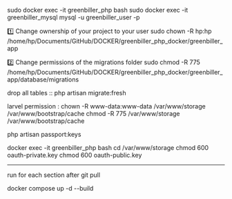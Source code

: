 sudo docker exec -it greenbiller_php bash
sudo docker exec -it greenbiller_mysql mysql -u 
greenbiller_user -p

1️⃣ Change ownership of your project to your user
sudo chown -R hp:hp /home/hp/Documents/GitHub/DOCKER/greenbiller_php_docker/greenbiller_app

2️⃣ Change permissions of the migrations folder
sudo chmod -R 775 /home/hp/Documents/GitHub/DOCKER/greenbiller_php_docker/greenbiller_app/database/migrations

drop all tables :: php artisan migrate:fresh

larvel permission : chown -R www-data:www-data /var/www/storage /var/www/bootstrap/cache
chmod -R 775 /var/www/storage /var/www/bootstrap/cache

php artisan passport:keys

docker exec -it greenbiller_php bash
cd /var/www/storage
chmod 600 oauth-private.key
chmod 600 oauth-public.key


---------------------------
run for each section after git pull

docker compose up -d --build